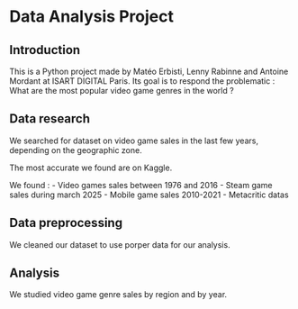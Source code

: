 <h1> Data Analysis Project </h1>

<h2> Introduction </h2>

This is a Python project made by Matéo Erbisti, Lenny Rabinne and Antoine Mordant at ISART DIGITAL Paris.
Its goal is to respond the problematic : What are the most popular video game genres in the world ?

<h2> Data research </h2>

We searched for dataset on video game sales in the last few years, depending on the geographic zone.

The most accurate we found are on Kaggle.

We found :
    - Video games sales between 1976 and 2016
    - Steam game sales during march 2025
    - Mobile game sales 2010-2021
    - Metacritic datas

<h2> Data preprocessing </h2>

We cleaned our dataset to use porper data for our analysis.

<h2> Analysis </h2>

We studied video game genre sales by region and by year.